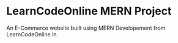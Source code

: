 # LearnCodeOnline MERN Project 

An E-Commerce website built using MERN Developement from LearnCodeOnline.in.
